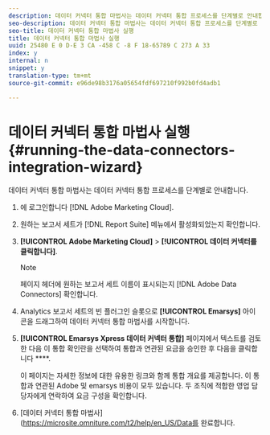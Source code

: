 ```yaml
---
description: 데이터 커넥터 통합 마법사는 데이터 커넥터 통합 프로세스를 단계별로 안내합니다.
seo-description: 데이터 커넥터 통합 마법사는 데이터 커넥터 통합 프로세스를 단계별로 안내합니다.
seo-title: 데이터 커넥터 통합 마법사 실행
title: 데이터 커넥터 통합 마법사 실행
uuid: 25480 E 0 D-E 3 CA -458 C -8 F 18-65789 C 273 A 33
index: y
internal: n
snippet: y
translation-type: tm+mt
source-git-commit: e96de98b3176a05654fdf697210f992b0fd4adb1

---
```



# 데이터 커넥터 통합 마법사 실행{#running-the-data-connectors-integration-wizard}

데이터 커넥터 통합 마법사는 데이터 커넥터 통합 프로세스를 단계별로 안내합니다.

1. 에 로그인합니다 [!DNL Adobe Marketing Cloud].
1. 원하는 보고서 세트가 [!DNL Report Suite] 메뉴에서 활성화되었는지 확인합니다.
1. **[!UICONTROL Adobe Marketing Cloud]** &gt; **[!UICONTROL 데이터 커넥터를 클릭합니다]**.

   >[!NOTE]
   >
   >페이지 헤더에 원하는 보고서 세트 이름이 표시되는지 [!DNL Adobe Data Connectors] 확인합니다.

1. Analytics 보고서 세트의 빈 플러그인 슬롯으로 **[!UICONTROL Emarsys]** 아이콘을 드래그하여 데이터 커넥터 통합 마법사를 시작합니다.
1. **[!UICONTROL Emarsys Xpress 데이터 커넥터 통합]** 페이지에서 텍스트를 검토한 다음 이 통합 확인란을 선택하여 통합과 연관된 요금을 승인한 후 다음을 클릭합니다 ****.

   이 페이지는 자세한 정보에 대한 유용한 링크와 함께 통합 개요를 제공합니다. 이 통합과 연관된 Adobe 및 emarsys 비용이 모두 있습니다. 두 조직에 적합한 영업 담당자에게 연락하여 요금 구성을 확인합니다.
1. [데이터 커넥터 통합 마법사](https://microsite.omniture.com/t2/help/en_US/Data를 완료합니다.
